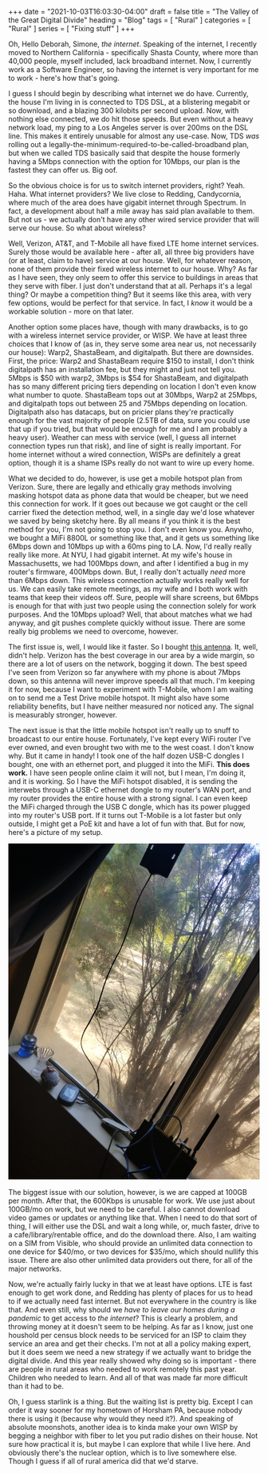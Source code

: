 +++
date = "2021-10-03T16:03:30-04:00"
draft = false
title = "The Valley of the Great Digital Divide"
heading = "Blog"
tags = [ "Rural" ]
categories = [ "Rural" ]
series = [ "Fixing stuff" ]
+++

Oh, Hello Deborah, Simone, _the internet_. Speaking of the internet, I
recently moved to Northern California - specifically Shasta County, where
more than 40,000 people, myself included, lack broadband internet. Now, I
currently work as a Software Engineer, so having the internet is very important
for me to work - here's how that's going.

<!-- more -->

I guess I should begin by describing what internet we do have. Currently,
the house I'm living in is connected to TDS DSL, at a blistering megabit or so
download, and a blazing 300 kilobits per second upload. 
Now, with nothing else connected, we do hit those speeds. But even without a heavy
network load, my ping to a Los Angeles server is over 200ms on the DSL line. This makes it
entirely unusable for almost any use-case. Now, TDS _was_ rolling out a
legally-the-minimum-required-to-be-called-broadband plan, but when we called TDS basically
said that despite the house formerly having a 5Mbps connection with the option for 10Mbps,
our plan is the fastest they can offer us. Big oof.

So the obvious choice is for us to switch internet providers, right? Yeah. Haha. What internet providers?
We live close to Redding, Candycornia, where much of the area does have gigabit internet through Spectrum.
In fact, a development about half a mile away has said plan available to them. But not us - we actually don't have
any other wired service provider that will serve our house. So what about wireless?

Well, Verizon, AT&T, and T-Mobile all have fixed LTE home internet services. Surely those would be available here - after all,
all three big providers have (or at least, claim to have) service at our house. Well, for whatever reason, none of them provide
their fixed wireless internet to our house. Why? As far as I have seen, they only seem to offer this service to buildings in
areas that they serve with fiber. I just don't understand that at all. Perhaps it's a legal thing? Or maybe a competition thing?
But it seems like this area, with very few options, would be perfect for that service. In fact, I _know_ it would be a workable
solution - more on that later.

Another option some places have, though with many drawbacks, is to go with a wireless internet service provider, or WISP.
We have at least three choices that I know of (as in, they serve some area near us, not necessarily
our house): Warp2, ShastaBeam, and digitalpath. But there are downsides. First, the price: Warp2 and ShastaBeam require
$150 to install, I don't think digitalpath has an installation fee, but they might and just not tell you. 5Mbps is $50 with warp2,
3Mbps is $54 for ShastaBeam, and digitalpath has so many different pricing tiers depending on location I don't even know
what number to quote. ShastaBeam tops out at 30Mbps, Warp2 at 25Mbps, and digitalpath tops out between 25 and 75Mbps depending
on location. Digitalpath also has datacaps, but on pricier plans they're practically enough for the vast majority of people
(2.5TB of data, sure you could use that up if you tried, but that would be enough for me and I am probably a heavy user).
Weather can mess with service (well, I guess all internet connection types run that risk), and line of sight is really
important. For home internet without a wired connection, WISPs are definitely a great option, though it is a shame
ISPs really do not want to wire up every home.

What we decided to do, however, is use get a mobile hotspot plan from Verizon. Sure, there are legally and ethically
gray methods involving masking hotspot data as phone data that would be cheaper, but we need this connection for work.
If it goes out because we got caught or the cell carrier fixed the detection method, well, in a single day we'd lose whatever
we saved by being sketchy here. By all means if you think it is the best method for you, I'm not going to stop you. I don't
even know you. Anywho, we bought a MiFi 8800L or something like that, and it gets us something like 6Mbps down and 10Mbps up
with a 60ms ping to LA.
Now, I'd really really really like more. At NYU, I had gigabit internet. At my wife's house in Massachusetts, we had 100Mbps down, 
and after I identified a bug in my router's firmware, 400Mbps down. But, I really don't actually _need_ more than 6Mbps down.
This wireless connection actually works really well for us. We can easily take remote meetings, as my wife and I both work
with teams that keep their videos off. Sure, people will share screens, but 6Mbps is enough for that with just two people using
the connection solely for work purposes. And the 10Mbps upload? Well, that about matches what we had anyway, and git pushes
complete quickly without issue. There are some really big problems we need to overcome, however.

The first issue is, well, I would like it faster. So I bought [this antenna](https://www.amazon.com/Netgear-6000450-MIMO-Antenna-Connectors/dp/B00DN3J03O/ref=sr_1_20?dchild=1&keywords=mobile+hotspot+antenna&qid=1633323491&sr=8-20).
It, well, didn't help. Verizon has the best coverage in our area by a wide margin, so there are a lot of
users on the network, bogging it down. The best speed I've seen from Verizon so far anywhere with my phone
is about 7Mbps down, so this antenna will never improve speeds all that much. I'm keeping it for now, because
I want to experiment with T-Mobile, whom I am waiting on to send me a Test Drive mobile hotspot. It might also have
some reliability benefits, but I have neither measured nor noticed any. The signal is measurably stronger, however.

The next issue is that the little mobile hotspot isn't really up to snuff to broadcast to our entire house. Fortunately,
I've kept every WiFi router I've ever owned, and even brought two with me to the west coast. I don't know why. But it came in handy!
I took one of the half dozen USB-C dongles I bought, one with an ethernet port, and plugged it into the MiFi.
**This does work.** I have seen people online claim it will not, but I mean, I'm doing it, and it is working. So I have
the MiFi hotspot disabled, it is sending the interwebs through a USB-C ethernet dongle to my router's WAN port,
and my router provides the entire house with a strong signal. I can even keep the MiFi charged through the USB C dongle, which
has its power plugged into my router's USB port. If it turns out T-Mobile is a lot faster but only outside, I might get
a PoE kit and have a lot of fun with that. But for now, here's a picture of my setup.

![a picture of my window, with a bunch of internet nonsense connected to it](window.jpg)

The biggest issue with our solution, however, is we are capped at 100GB per month. After that, the 600Kbps is unusable for work.
We use just about 100GB/mo on work, but we need to be careful. I also cannot download video games or updates or anything like that.
When I need to do that sort of thing, I will either use the DSL and wait a long while, or, much faster, drive to a 
cafe/library/rentable office, and do the download there. Also, I am waiting on a SIM from Visible, who should provide an unlimited
data connection to one device for $40/mo, or two devices for $35/mo, which should nullify this issue. There are also
other unlimited data providers out there, for all of the major networks.

Now, we're actually fairly lucky in that we at least have options. LTE is fast enough to get work done, and Redding has
plenty of places for us to head to if we actually need fast internet. But not everywhere in the country is like that. And even
still, why should we _have to leave our homes during a pandemic_ to get access to _the internet_? This is clearly a problem,
and throwing money at it doesn't seem to be helping. As far as I know, just one houshold per census block needs to be serviced 
for an ISP to claim they service an area and get their checks. I'm not at all a policy making expert, but it does seem we need
a new strategy if we actually want to bridge the digital divide. And this year really showed why doing so is important - 
there are people in rural areas who needed to work remotely this past year. Children who needed to learn. And all of that
was made far more difficult than it had to be. 

Oh, I guess starlink is a thing. But the waiting list is pretty big. Except I can order it way sooner for my hometown of Horsham PA,
because nobody there is using it (because why would they need it?). And speaking of absolute moonshots, another idea is to kinda
make your own WISP by begging a neighbor with fiber to let you put radio dishes on their house. Not sure how practical it is, but
maybe I can explore that while I live here. And obviously there's the nuclear option, which is to live somewhere else. Though
I guess if all of rural america did that we'd starve.
